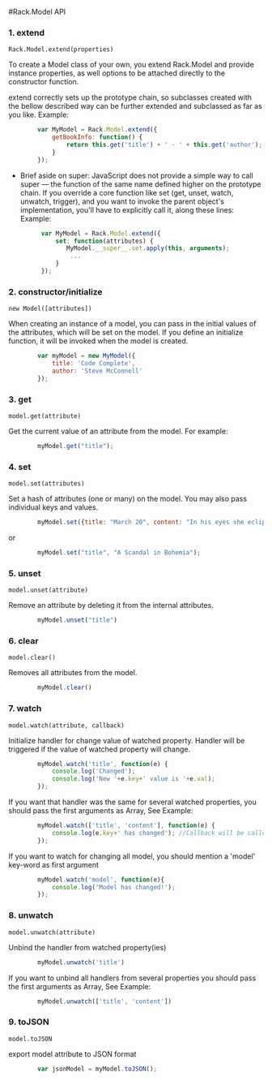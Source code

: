 #Rack.Model API

### 1. extend

    Rack.Model.extend(properties)

To create a Model class of your own, you extend Rack.Model and provide instance properties,
as well options to be attached directly to the constructor function.

extend correctly sets up the prototype chain, so subclasses created with the bellow described way
can be further extended and subclassed as far as you like.
Example:

```javascript
        var MyModel = Rack.Model.extend({
            getBookInfo: function() {
                return this.get('title') + ' - ' + this.get('author');
            }
        });
```
 
 * Brief aside on super: JavaScript does not provide a simple way to call super — the function of the same name defined
  higher on the prototype chain. If you override a core function like set (get, unset, watch, unwatch, trigger),
  and you want to invoke the parent object's implementation, you'll have to explicitly call it, along these lines:
 Example:

```javascript
         var MyModel = Rack.Model.extend({
             set: function(attributes) {
                MyModel.__super__.set.apply(this, arguments);
                 ...
             }
         });
```

### 2. constructor/initialize

    new Model([attributes])

When creating an instance of a model, you can pass in the initial values of the attributes, which will be set on the model.
If you define an initialize function, it will be invoked when the model is created.
    
```javascript
        var myModel = new MyModel({
            title: 'Code Complete',
            author: 'Steve McConnell'
        });
```

### 3. get

    model.get(attribute)

Get the current value of an attribute from the model. For example:
   
```javascript
        myModel.get("title");
```

### 4. set

    model.set(attributes)

Set a hash of attributes (one or many) on the model.
You may also pass individual keys and values.

```javascript
        myModel.set({title: "March 20", content: "In his eyes she eclipses..."});
```
or

```javascript
        myModel.set("title", "A Scandal in Bohemia");
```

### 5. unset

    model.unset(attribute)

Remove an attribute by deleting it from the internal attributes.

```javascript
        myModel.unset("title")
```

### 6. clear

    model.clear()

Removes all attributes from the model.

```javascript
        myModel.clear()
```

### 7. watch

    model.watch(attribute, callback)

Initialize handler for change value of watched property. Handler will be triggered if the value of watched property will change.

```javascript
        myModel.watch('title', function(e) {
            console.log('Changed');
            console.log('New '+e.key+' value is '+e.val);
        });
```

If you want that handler was the same for several watched properties,
you should pass the first arguments as Array, See Example:

```javascript
        myModel.watch(['title', 'content'], function(e) {
            console.log(e.key+' has changed'); //Callback will be called per every array-item (twice in this case)
        });
```

If you want to watch for changing all model, you should mention a 'model' key-word as first argument

```javascript
        myModel.watch('model', function(e){
            console.log('Model has changed!');
        });
```

### 8. unwatch

    model.unwatch(attribute)

Unbind the handler from watched property(ies)

```javascript
        myModel.unwatch('title')
```

If you want to unbind all handlers from several properties you should pass the first arguments as Array, See Example:

```javascript
        myModel.unwatch(['title', 'content'])
```

### 9. toJSON

    model.toJSON

export model attribute to JSON format

```javascript
        var jsonModel = myModel.toJSON();
```

